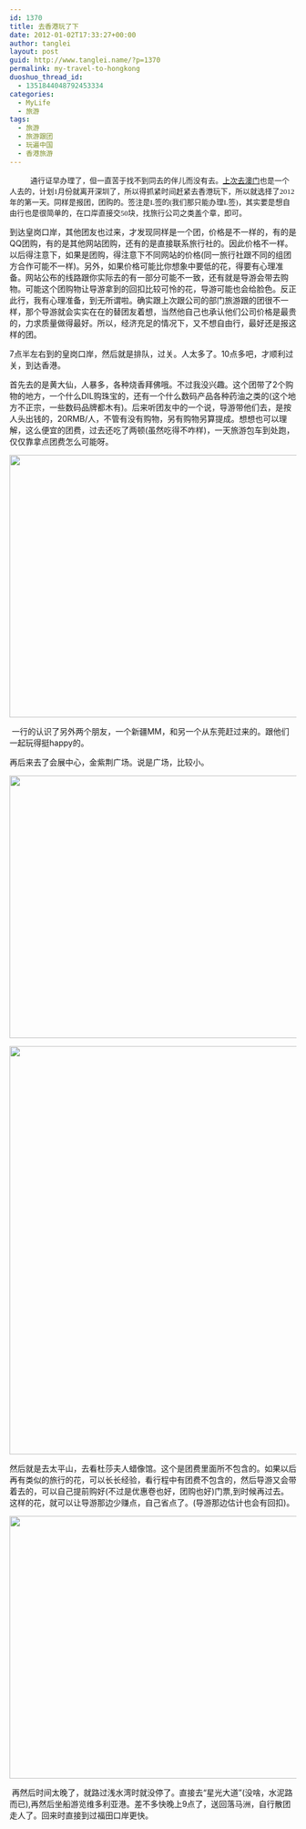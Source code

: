 ```yaml
---
id: 1370
title: 去香港玩了下
date: 2012-01-02T17:33:27+00:00
author: tanglei
layout: post
guid: http://www.tanglei.name/?p=1370
permalink: my-travel-to-hongkong
duoshuo_thread_id:
  - 1351844048792453334
categories:
  - MyLife
  - 旅游
tags:
  - 旅游
  - 旅游跟团
  - 玩遍中国
  - 香港旅游
---
```

<span style="font-size: small;">          通行证早办理了，但一直苦于找不到同去的伴儿而没有去。<a href="http://www.tanglei.name/my-travel-to-macao/">上次去澳门</a>也是一个人去的，计划<span style="font-family: Times New Roman;">1</span>月份就离开深圳了，所以得抓紧时间赶紧去香港玩下，所以就选择了<span style="font-family: Times New Roman;">2012</span>年的第一天。同样是报团，团购的。签注是<span style="font-family: Times New Roman;">L</span>签的<span style="font-family: Times New Roman;">(</span>我们那只能办理<span style="font-family: Times New Roman;">L</span>签<span style="font-family: Times New Roman;">)</span>，其实要是想自由行也是很简单的，在口岸直接交<span style="font-family: Times New Roman;">50</span>块，找旅行公司之类盖个章，即可。</span>

到达皇岗口岸，其他团友也过来，才发现同样是一个团，价格是不一样的，有的是QQ团购，有的是其他网站团购，还有的是直接联系旅行社的。因此价格不一样。以后得注意下，如果是团购，得注意下不同网站的价格(同一旅行社跟不同的组团方合作可能不一样)。另外，如果价格可能比你想象中要低的花，得要有心理准备。网站公布的线路跟你实际去的有一部分可能不一致，还有就是导游会带去购物。可能这个团购物让导游拿到的回扣比较可怜的花，导游可能也会给脸色。反正此行，我有心理准备，到无所谓啦。确实跟上次跟公司的部门旅游跟的团很不一样，那个导游就会实实在在的替团友着想，当然他自己也承认他们公司价格是最贵的，力求质量做得最好。所以，经济充足的情况下，又不想自由行，最好还是报这样的团。

7点半左右到的皇岗口岸，然后就是排队，过关。人太多了。10点多吧，才顺利过关，到达香港。

首先去的是黄大仙，人暴多，各种烧香拜佛哦。不过我没兴趣。这个团带了2个购物的地方，一个什么DIL购珠宝的，还有一个什么数码产品各种药油之类的(这个地方不正宗，一些数码品牌都木有)。后来听团友中的一个说，导游带他们去，是按人头出钱的，20RMB/人，不管有没有购物，另有购物另算提成。想想也可以理解，这么便宜的团费，过去还吃了两顿(虽然吃得不咋样)，一天旅游包车到处跑，仅仅靠拿点团费怎么可能呀。

<p style="text-align: center;">
  <img class="aligncenter" src="http://i1123.photobucket.com/albums/l549/tl3shi/tour-in-hk/P1000158.jpg" alt="" width="614" height="461" />
</p>

 一行的认识了另外两个朋友，一个新疆MM，和另一个从东莞赶过来的。跟他们一起玩得挺happy的。

再后来去了会展中心，金紫荆广场。说是广场，比较小。

<p style="text-align: center;">
  <img class="aligncenter" src="http://i1123.photobucket.com/albums/l549/tl3shi/tour-in-hk/P1000207.jpg" alt="" width="614" height="461" />
</p>

<p style="text-align: center;">
  <img class="aligncenter" src="http://i1123.photobucket.com/albums/l549/tl3shi/tour-in-hk/P1000206.jpg" alt="" width="538" height="717" />
</p>

然后就是去太平山，去看杜莎夫人蜡像馆。这个是团费里面所不包含的。如果以后再有类似的旅行的花，可以长长经验，看行程中有团费不包含的，然后导游又会带着去的，可以自己提前购好(不过是优惠卷也好，团购也好)门票,到时候再过去。这样的花，就可以让导游那边少赚点，自己省点了。(导游那边估计也会有回扣)。

<p style="text-align: center;">
  <img class="aligncenter" src="http://i1123.photobucket.com/albums/l549/tl3shi/tour-in-hk/hk.jpg" alt="" width="614" height="461" />
</p>

 再然后时间太晚了，就路过浅水湾时就没停了。直接去“星光大道”(没啥，水泥路而已),再然后坐船游览维多利亚港。差不多快晚上9点了，送回落马洲，自行散团走人了。回来时直接到过福田口岸更快。
